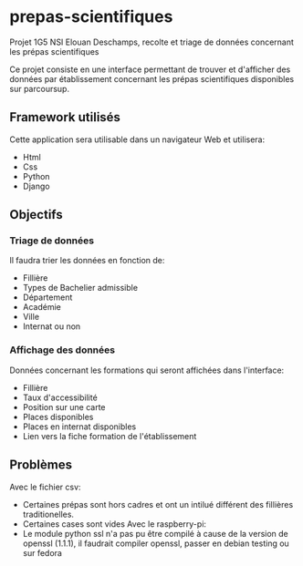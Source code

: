 # prepas-scientifiques
Projet 1G5 NSI Elouan Deschamps, recolte et triage de données concernant les prépas scientifiques

Ce projet consiste en une interface permettant de trouver et d'afficher des données par établissement concernant les prépas scientifiques disponibles sur parcoursup.

## Framework utilisés
Cette application sera utilisable dans un navigateur Web et utilisera:
* Html
* Css
* Python
* Django

## Objectifs
### Triage de données
Il faudra trier les données en fonction de:
* Fillière
* Types de Bachelier admissible
* Département
* Académie
* Ville
* Internat ou non

### Affichage des données
Données concernant les formations qui seront affichées dans l'interface:
* Fillière
* Taux d'accessibilité 
* Position sur une carte
* Places disponibles
* Places en internat disponibles
* Lien vers la fiche formation de l'établissement

## Problèmes
Avec le fichier csv:
* Certaines prépas sont hors cadres et ont un intilué différent des fillières traditionelles.
* Certaines cases sont vides
Avec le raspberry-pi:
* Le module python ssl n'a pas pu être compilé à cause de la version de openssl (1.1.1), il faudrait compiler openssl, passer en debian testing ou sur fedora
